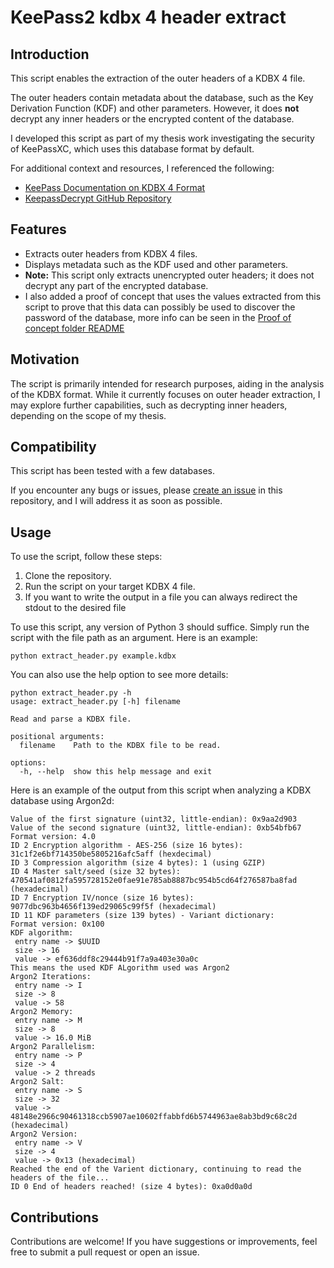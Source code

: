 # KeePass2 kdbx 4 header extract

## Introduction
This script enables the extraction of the outer headers of a KDBX 4 file. 

The outer headers contain metadata about the database, such as the Key Derivation Function (KDF) and other parameters. However, it does **not** decrypt any inner headers or the encrypted content of the database. 

I developed this script as part of my thesis work investigating the security of KeePassXC, which uses this database format by default. 

For additional context and resources, I referenced the following:
- [KeePass Documentation on KDBX 4 Format](https://keepass.info/help/kb/kdbx_4.html)
- [KeepassDecrypt GitHub Repository](https://github.com/scubajorgen/KeepassDecrypt)

## Features
- Extracts outer headers from KDBX 4 files.
- Displays metadata such as the KDF used and other parameters.
- **Note:** This script only extracts unencrypted outer headers; it does not decrypt any part of the encrypted database.
- I also added a proof of concept that uses the values extracted from this script to prove that this data can possibly be used to discover the password of the database, more info can be seen in the [Proof of concept folder README](https://github.com/CamposTaPro/KeePass2-kdbx-4-header-extract/tree/main/Proof%20of%20Concept)

## Motivation
The script is primarily intended for research purposes, aiding in the analysis of the KDBX format. While it currently focuses on outer header extraction, I may explore further capabilities, such as decrypting inner headers, depending on the scope of my thesis.

## Compatibility
This script has been tested with a few databases.

If you encounter any bugs or issues, please [create an issue](#) in this repository, and I will address it as soon as possible.

## Usage
To use the script, follow these steps:
1. Clone the repository.
2. Run the script on your target KDBX 4 file.
3. If you want to write the output in a file you can always redirect the stdout to the desired file

To use this script, any version of Python 3 should suffice. Simply run the script with the file path as an argument. Here is an example:


```shell
python extract_header.py example.kdbx
```

You can also use the help option to see more details:


```shell
python extract_header.py -h                                                                                                                                          
usage: extract_header.py [-h] filename

Read and parse a KDBX file.

positional arguments:
  filename    Path to the KDBX file to be read.

options:
  -h, --help  show this help message and exit
```

Here is an example of the output from this script when analyzing a KDBX database using Argon2d:


```shell
Value of the first signature (uint32, little-endian): 0x9aa2d903
Value of the second signature (uint32, little-endian): 0xb54bfb67
Format version: 4.0
ID 2 Encryption algorithm - AES-256 (size 16 bytes): 31c1f2e6bf714350be5805216afc5aff (hexdecimal)
ID 3 Compression algorithm (size 4 bytes): 1 (using GZIP)
ID 4 Master salt/seed (size 32 bytes): 470541af0812fa595728152e0fae91e785ab8887bc954b5cd64f276587ba8fad (hexadecimal)
ID 7 Encryption IV/nonce (size 16 bytes): 9077dbc963b4656f139ed29065c99f5f (hexadecimal)
ID 11 KDF parameters (size 139 bytes) - Variant dictionary:
Format version: 0x100
KDF algorithm:
 entry name -> $UUID
 size -> 16
 value -> ef636ddf8c29444b91f7a9a403e30a0c
This means the used KDF ALgorithm used was Argon2
Argon2 Iterations:
 entry name -> I
 size -> 8
 value -> 58
Argon2 Memory:
 entry name -> M
 size -> 8
 value -> 16.0 MiB
Argon2 Parallelism:
 entry name -> P
 size -> 4
 value -> 2 threads
Argon2 Salt:
 entry name -> S
 size -> 32
 value -> 48148e2966c90461318ccb5907ae10602ffabbfd6b5744963ae8ab3bd9c68c2d (hexadecimal)
Argon2 Version:
 entry name -> V
 size -> 4
 value -> 0x13 (hexadecimal)
Reached the end of the Varient dictionary, continuing to read the headers of the file...
ID 0 End of headers reached! (size 4 bytes): 0xa0d0a0d
```


## Contributions
Contributions are welcome! If you have suggestions or improvements, feel free to submit a pull request or open an issue.

